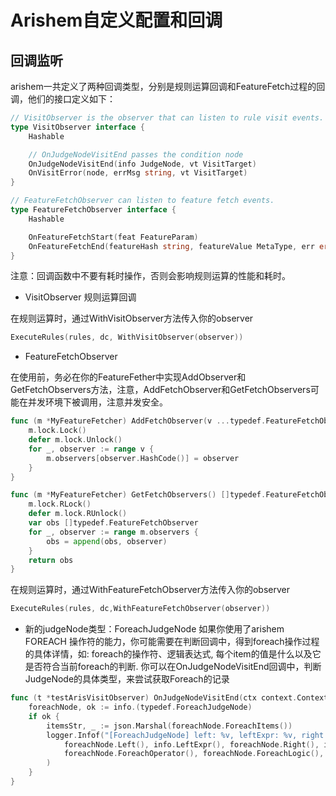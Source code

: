# Arishem自定义配置和回调

## 回调监听

arishem一共定义了两种回调类型，分别是规则运算回调和FeatureFetch过程的回调，他们的接口定义如下：

```go
// VisitObserver is the observer that can listen to rule visit events.
type VisitObserver interface {
    Hashable

    // OnJudgeNodeVisitEnd passes the condition node
    OnJudgeNodeVisitEnd(info JudgeNode, vt VisitTarget)
    OnVisitError(node, errMsg string, vt VisitTarget)
}

// FeatureFetchObserver can listen to feature fetch events.
type FeatureFetchObserver interface {
    Hashable

    OnFeatureFetchStart(feat FeatureParam)
    OnFeatureFetchEnd(featureHash string, featureValue MetaType, err error)
}
```

注意：回调函数中不要有耗时操作，否则会影响规则运算的性能和耗时。

- VisitObserver 规则运算回调

在规则运算时，通过WithVisitObserver方法传入你的observer

```go
ExecuteRules(rules, dc, WithVisitObserver(observer))
```

- FeatureFetchObserver

在使用前，务必在你的FeatureFether中实现AddObserver和GetFetchObservers方法，注意，AddFetchObserver和GetFetchObservers可能在并发环境下被调用，注意并发安全。

```go
func (m *MyFeatureFetcher) AddFetchObserver(v ...typedef.FeatureFetchObserver) {
    m.lock.Lock()
    defer m.lock.Unlock()
    for _, observer := range v {
        m.observers[observer.HashCode()] = observer
    }
}

func (m *MyFeatureFetcher) GetFetchObservers() []typedef.FeatureFetchObserver {
    m.lock.RLock()
    defer m.lock.RUnlock()
    var obs []typedef.FeatureFetchObserver
    for _, observer := range m.observers {
        obs = append(obs, observer)
    }
    return obs
}
```

在规则运算时，通过WithFeatureFetchObserver方法传入你的observer

```go
ExecuteRules(rules, dc,WithFeatureFetchObserver(observer))
```


- 新的judgeNode类型：ForeachJudgeNode
如果你使用了arishem FOREACH 操作符的能力，你可能需要在判断回调中，得到foreach操作过程的具体详情，如: foreach的操作符、逻辑表达式, 每个item的值是什么以及它是否符合当前foreach的判断. 
你可以在OnJudgeNodeVisitEnd回调中，判断JudgeNode的具体类型，来尝试获取Foreach的记录
```go
func (t *testArisVisitObserver) OnJudgeNodeVisitEnd(ctx context.Context, info typedef.JudgeNode, vt typedef.VisitTarget) {
    foreachNode, ok := info.(typedef.ForeachJudgeNode)
    if ok {
        itemsStr, _ := json.Marshal(foreachNode.ForeachItems())
        logger.Infof("[ForeachJudgeNode] left: %v, leftExpr: %v, right: %v, rightExpr: %v, operator: %v, target: %v, err: %v, foreachOperator: %v, foreachLogic: %v, foreachItems: %v",
            foreachNode.Left(), info.LeftExpr(), foreachNode.Right(), info.RightExpr(), foreachNode.Operator(), vt.Identifier(), foreachNode.Error(),
            foreachNode.ForeachOperator(), foreachNode.ForeachLogic(), string(itemsStr),
        )
    }
}
```